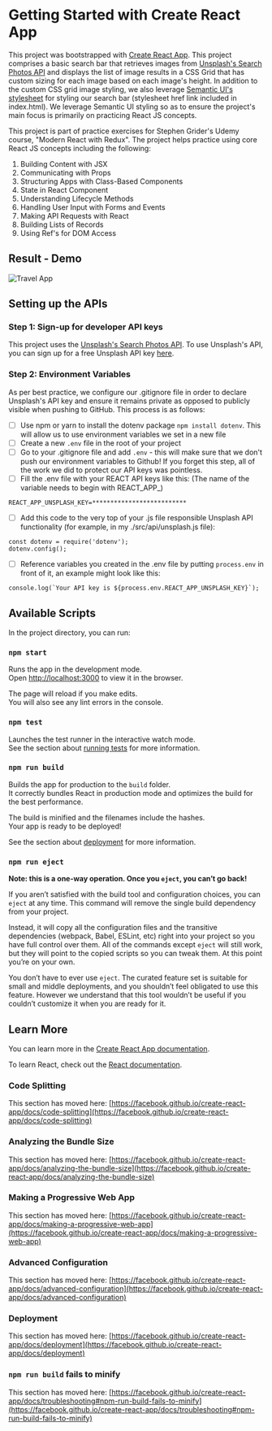 # Getting Started with Create React App

This project was bootstrapped with [Create React App](https://github.com/facebook/create-react-app).
This project comprises a basic search bar that retrieves images from [Unsplash's Search Photos API](https://unsplash.com/documentation#search-photos) and displays the list of image results in a CSS Grid that has custom sizing for each image based on each image's height.  In addition to the custom CSS grid image styling, we also leverage [Semantic UI's stylesheet](https://semantic-ui.com/) for styling our search bar  (stylesheet href link included in index.html).  We leverage Semantic UI styling so as to ensure the project's main focus is primarily on practicing React JS concepts.

This project is part of practice exercises for Stephen Grider's Udemy course, "Modern React with Redux".  The project helps practice using core React JS concepts including the following:  
1) Building Content with JSX
2) Communicating with Props
3) Structuring Apps with Class-Based Components
4) State in React Component
5) Understanding Lifecycle Methods
6) Handling User Input with Forms and Events
7) Making API Requests with React
8) Building Lists of Records
9) Using Ref's for DOM Access

## Result - Demo
![Travel App](travel-app-demo.gif)


## Setting up the APIs
### Step 1: Sign-up for developer API keys
This project uses the [Unsplash's Search Photos API](https://unsplash.com/documentation#search-photos).  To use Unsplash's API, you can sign up for a free Unsplash API key [here](https://unsplash.com/developers).

### Step 2: Environment Variables
As per best practice, we configure our .gitignore file in order to declare Unsplash's API key and ensure it remains private as opposed to publicly visible when pushing to GitHub.  This process is as follows:

- [ ] Use npm or yarn to install the dotenv package ```npm install dotenv```. This will allow us to use environment variables we set in a new file
- [ ] Create a new ```.env``` file in the root of your project
- [ ] Go to your .gitignore file and add ```.env``` - this will make sure that we don't push our environment variables to Github! If you forget this step, all of the work we did to protect our API keys was pointless.
- [ ] Fill the .env file with your REACT API keys like this: (The name of the variable needs to begin with REACT_APP_)
```
REACT_APP_UNSPLASH_KEY=**************************
```
- [ ] Add this code to the very top of your .js file responsible Unsplash API functionality (for example, in my ./src/api/unsplash.js file):
```
const dotenv = require('dotenv');
dotenv.config();
```
- [ ] Reference variables you created in the .env file by putting ```process.env``` in front of it, an example might look like this:
```
console.log(`Your API key is ${process.env.REACT_APP_UNSPLASH_KEY}`);
```

## Available Scripts

In the project directory, you can run:

### `npm start`

Runs the app in the development mode.\
Open [http://localhost:3000](http://localhost:3000) to view it in the browser.

The page will reload if you make edits.\
You will also see any lint errors in the console.

### `npm test`

Launches the test runner in the interactive watch mode.\
See the section about [running tests](https://facebook.github.io/create-react-app/docs/running-tests) for more information.

### `npm run build`

Builds the app for production to the `build` folder.\
It correctly bundles React in production mode and optimizes the build for the best performance.

The build is minified and the filenames include the hashes.\
Your app is ready to be deployed!

See the section about [deployment](https://facebook.github.io/create-react-app/docs/deployment) for more information.

### `npm run eject`

**Note: this is a one-way operation. Once you `eject`, you can’t go back!**

If you aren’t satisfied with the build tool and configuration choices, you can `eject` at any time. This command will remove the single build dependency from your project.

Instead, it will copy all the configuration files and the transitive dependencies (webpack, Babel, ESLint, etc) right into your project so you have full control over them. All of the commands except `eject` will still work, but they will point to the copied scripts so you can tweak them. At this point you’re on your own.

You don’t have to ever use `eject`. The curated feature set is suitable for small and middle deployments, and you shouldn’t feel obligated to use this feature. However we understand that this tool wouldn’t be useful if you couldn’t customize it when you are ready for it.

## Learn More

You can learn more in the [Create React App documentation](https://facebook.github.io/create-react-app/docs/getting-started).

To learn React, check out the [React documentation](https://reactjs.org/).

### Code Splitting

This section has moved here: [https://facebook.github.io/create-react-app/docs/code-splitting](https://facebook.github.io/create-react-app/docs/code-splitting)

### Analyzing the Bundle Size

This section has moved here: [https://facebook.github.io/create-react-app/docs/analyzing-the-bundle-size](https://facebook.github.io/create-react-app/docs/analyzing-the-bundle-size)

### Making a Progressive Web App

This section has moved here: [https://facebook.github.io/create-react-app/docs/making-a-progressive-web-app](https://facebook.github.io/create-react-app/docs/making-a-progressive-web-app)

### Advanced Configuration

This section has moved here: [https://facebook.github.io/create-react-app/docs/advanced-configuration](https://facebook.github.io/create-react-app/docs/advanced-configuration)

### Deployment

This section has moved here: [https://facebook.github.io/create-react-app/docs/deployment](https://facebook.github.io/create-react-app/docs/deployment)

### `npm run build` fails to minify

This section has moved here: [https://facebook.github.io/create-react-app/docs/troubleshooting#npm-run-build-fails-to-minify](https://facebook.github.io/create-react-app/docs/troubleshooting#npm-run-build-fails-to-minify)

